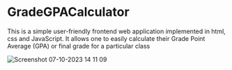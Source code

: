 # GradeGPACalculator
This is a simple user-friendly frontend web application implemented in html, css and JavaScript. It allows one to 
easily calculate their Grade Point Average (GPA) or final grade for a particular class

![Screenshot 07-10-2023 14 11 09](https://github.com/adrianparas/GradeGPACalculator/assets/97486758/281026a4-0c91-4567-a30f-cdd4fffd054d)
